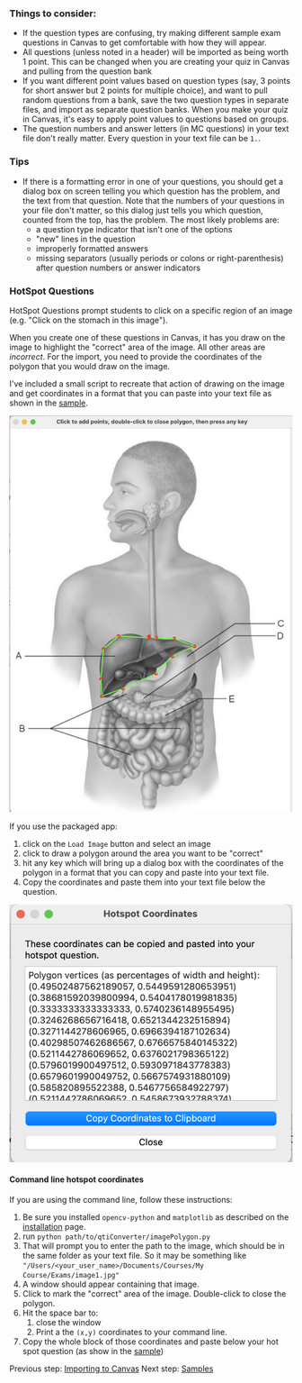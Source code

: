 ### Things to consider:

+ If the question types are confusing, try making different sample exam questions in Canvas to get comfortable with how they will appear.
+ All questions (unless noted in a header) will be imported as being worth 1 point. This can be changed when you are creating your quiz in Canvas and pulling from the question bank
+ If you want different point values based on question types (say, 3 points for short answer but 2 points for multiple choice), and want to pull random questions from a bank, save the two question types in separate files, and import as separate question banks. When you make your quiz in Canvas, it's easy to apply point values to questions based on groups.
+ The question numbers and answer letters (in MC questions) in your text file don't really matter. Every question in your text file can be `1.`. 

### Tips

+ If there is a formatting error in one of your questions, you should get a dialog box on screen telling you which question has the problem, and the text from that question. Note that the numbers of your questions in your file don't matter, so this dialog just tells you which question, counted from the top, has the problem. The most likely problems are:
    + a question type indicator that isn't one of the options
    + "new" lines in the question
    + improperly formatted answers
    + missing separators (usually periods or colons or right-parenthesis) after question numbers or answer indicators

### HotSpot Questions

HotSpot Questions prompt students to click on a specific region of an image (e.g. "Click on the stomach in this image"). 

When you create one of these questions in Canvas, it has you draw on the image to highlight the "correct" area of the image. All other areas are *incorrect*. For the import, you need to provide the coordinates of the polygon that you would draw on the image.

I've included a small script to recreate that action of drawing on the image and get coordinates in a format that you can paste into your text file as shown in the [sample](./samples.md).

![hotspot](images/hotspot.png)

If you use the packaged app:
1. click on the `Load Image` button and select an image
2. click to draw a polygon around the area you want to be "correct"
3. hit any key which will bring up a dialog box with the coordinates of the polygon in a format that you can copy and paste into your text file.
4. Copy the coordinates and paste them into your text file below the question.

![hotspot coorinates](images/hotspot_coordinates.png)


#### Command line hotspot coordinates
If you are using the command line, follow these instructions:

1. Be sure you installed `opencv-python` and `matplotlib` as described on the [installation](./installation.md) page.
2. run `python path/to/qtiConverter/imagePolygon.py`
3. That will prompt you to enter the path to the image, which should be in the same folder as your text file. So it may be something like ` "/Users/<your_user_name>/Documents/Courses/My Course/Exams/image1.jpg"`
4. A window should appear containing that image.
5. Click to mark the "correct" area of the image. Double-click to close the polygon.
6. Hit the space bar to:
   1. close the window
   2. Print a the `(x,y)` coordinates to your command line.
7. Copy the whole block of those coordinates and paste below your hot spot question (as show in the [sample](./samples.md))



Previous step: [Importing to Canvas](./importing.md)
Next step: [Samples](./samples.md)